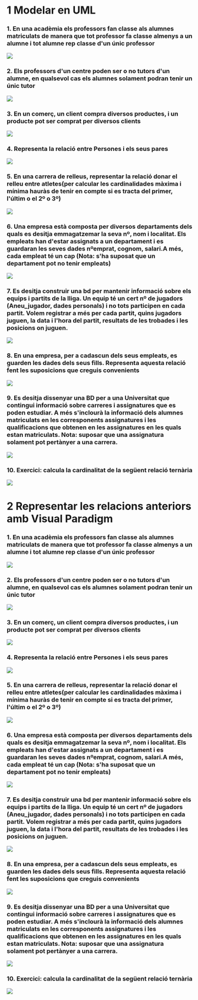 # 1 Modelar en UML
### 1. En una acadèmia els professors fan classe als alumnes matriculats de manera que tot professor fa classe almenys a un alumne i tot alumne rep classe d'un únic professor
![](Captures/1.png)
### 2. Els professors d'un centre poden ser o no tutors d'un alumne, en qualsevol cas els alumnes solament podran tenir un únic tutor
![](Captures/2.png)
### 3. En un comerç, un client compra diversos productes, i un producte pot ser comprat per diversos clients
![](Captures/3.png)
### 4. Representa la relació entre Persones i els seus pares
![](Captures/4.png)
### 5. En una carrera de relleus, representar la relació donar el relleu entre atletes(per calcular les cardinalidades màxima i mínima hauràs de tenir en compte si es tracta del primer, l'últim o el 2º o 3º)
![](Captures/5.png)
### 6. Una empresa està composta per diversos departaments dels quals es desitja emmagatzemar la seva nº, nom i localitat. Els empleats han d'estar assignats a un departament i es guardaran les seves dades nºemprat, cognom, salari.A més, cada empleat té un cap (Nota: s'ha suposat que un departament pot no tenir empleats)
![](Captures/6.png)
### 7. Es desitja construir una bd per mantenir informació sobre els equips i partits de la lliga.  Un equip té un cert nº de jugadors (Aneu_jugador, dades personals) i no tots participen en cada partit. Volem registrar a més per cada partit, quins jugadors juguen, la data i l'hora del partit, resultats de les trobades i les posicions on juguen.
![](Captures/7.png)
### 8. En una empresa, per a cadascun dels seus empleats, es guarden les dades dels seus fills. Representa aquesta relació fent les suposicions que creguis convenients
![](Captures/8.png)
### 9. Es desitja dissenyar una BD per a una Universitat que contingui informació sobre carreres i assignatures que es poden estudiar. A més s'inclourà la informació dels alumnes matriculats en les corresponents assignatures i les qualificacions que obtenen en les assignatures en les quals estan matriculats. Nota: suposar que una assignatura solament pot pertànyer a una carrera.
![](Captures/9.png)
### 10. Exercici: calcula la cardinalitat de la següent relació ternària
![](Captures/10.png)

# 2 Representar les relacions anteriors amb Visual Paradigm 

### 1. En una acadèmia els professors fan classe als alumnes matriculats de manera que tot professor fa classe almenys a un alumne i tot alumne rep classe d'un únic professor
![](captures2/1.png)
### 2. Els professors d'un centre poden ser o no tutors d'un alumne, en qualsevol cas els alumnes solament podran tenir un únic tutor
![](captures2/2.png)
### 3. En un comerç, un client compra diversos productes, i un producte pot ser comprat per diversos clients
![](captures2/3.png)
### 4. Representa la relació entre Persones i els seus pares
![](captures2/4.png)
### 5. En una carrera de relleus, representar la relació donar el relleu entre atletes(per calcular les cardinalidades màxima i mínima hauràs de tenir en compte si es tracta del primer, l'últim o el 2º o 3º)
![](captures2/5.png)
### 6. Una empresa està composta per diversos departaments dels quals es desitja emmagatzemar la seva nº, nom i localitat. Els empleats han d'estar assignats a un departament i es guardaran les seves dades nºemprat, cognom, salari.A més, cada empleat té un cap (Nota: s'ha suposat que un departament pot no tenir empleats)
![](captures2/6.png)
### 7. Es desitja construir una bd per mantenir informació sobre els equips i partits de la lliga.  Un equip té un cert nº de jugadors (Aneu_jugador, dades personals) i no tots participen en cada partit. Volem registrar a més per cada partit, quins jugadors juguen, la data i l'hora del partit, resultats de les trobades i les posicions on juguen.
![](Captures/7.png)
### 8. En una empresa, per a cadascun dels seus empleats, es guarden les dades dels seus fills. Representa aquesta relació fent les suposicions que creguis convenients
![](Captures/8.png)
### 9. Es desitja dissenyar una BD per a una Universitat que contingui informació sobre carreres i assignatures que es poden estudiar. A més s'inclourà la informació dels alumnes matriculats en les corresponents assignatures i les qualificacions que obtenen en les assignatures en les quals estan matriculats. Nota: suposar que una assignatura solament pot pertànyer a una carrera.
![](Captures/9.png)
### 10. Exercici: calcula la cardinalitat de la següent relació ternària
![](Captures/10.png)
